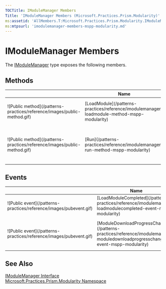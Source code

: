 ```yaml
---
TOCTitle: IModuleManager Members
Title: 'IModuleManager Members (Microsoft.Practices.Prism.Modularity)'
ms:assetid: 'AllMembers.T:Microsoft.Practices.Prism.Modularity.IModuleManager'
ms:mtpsurl: 'imodulemanager-members-mspp-modularity.md'
---
```



# IModuleManager Members

The [IModuleManager](/patterns-practices/reference/imodulemanager-interface-mspp-modularity) type exposes the following members.

## Methods


<table>

<thead>
<tr class="header">
<th> </th>
<th>Name</th>
<th>Description</th>
</tr>
</thead>
<tbody>
<tr class="odd">
<td>![Public method](/patterns-practices/reference/images/public-method.gif)</td>
<td>[LoadModule](/patterns-practices/reference/imodulemanager-loadmodule-method-mspp-modularity)</td>
<td><div class="summary">
Loads and initializes the module on the [ModuleCatalog](/patterns-practices/reference/modulecatalog-class-mspp-modularity) with the name moduleName.
</div></td>
</tr>
<tr class="even">
<td>![Public method](/patterns-practices/reference/images/public-method.gif)</td>
<td>[Run](/patterns-practices/reference/imodulemanager-run-method-mspp-modularity)</td>
<td><div class="summary">
Initializes the modules marked as [WhenAvailable](/patterns-practices/reference/initializationmode-enumeration-mspp-modularity) on the [ModuleCatalog](/patterns-practices/reference/modulecatalog-class-mspp-modularity).
</div></td>
</tr>
</tbody>
</table>

## Events


<table>

<thead>
<tr class="header">
<th> </th>
<th>Name</th>
<th>Description</th>
</tr>
</thead>
<tbody>
<tr class="odd">
<td>![Public event](/patterns-practices/reference/images/pubevent.gif)</td>
<td>[LoadModuleCompleted](/patterns-practices/reference/imodulemanager-loadmodulecompleted-event-mspp-modularity)</td>
<td><div class="summary">
Raised when a module is loaded or fails to load.
</div></td>
</tr>
<tr class="even">
<td>![Public event](/patterns-practices/reference/images/pubevent.gif)</td>
<td>[ModuleDownloadProgressChanged](/patterns-practices/reference/imodulemanager-moduledownloadprogresschanged-event-mspp-modularity)</td>
<td><div class="summary">
Raised repeatedly to provide progress as modules are downloaded.
</div></td>
</tr>
</tbody>
</table>

## See Also

[IModuleManager Interface](/patterns-practices/reference/imodulemanager-interface-mspp-modularity)  
[Microsoft.Practices.Prism.Modularity Namespace](/patterns-practices/reference/mspp-modularity-namespace)  